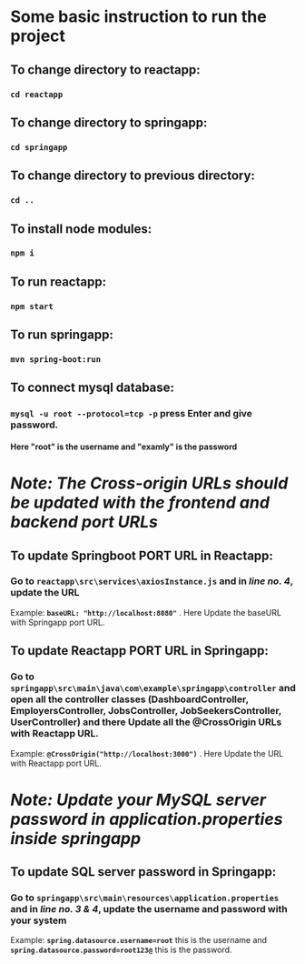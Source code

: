 # Some basic instruction to run the project

## To change directory to reactapp: 
### `cd reactapp`

## To change directory to springapp: 
### `cd springapp`

## To change directory to previous directory: 
### `cd ..`

## To install node modules: 
### `npm i`

## To run reactapp: 
### `npm start`

## To run springapp: 
### `mvn spring-boot:run`

## To connect mysql database: 
### `mysql -u root --protocol=tcp -p` press Enter and give password. 
#### Here "root" is the username and "examly" is the password

# *Note: The Cross-origin URLs should be updated with the frontend and backend port URLs*
## To update Springboot PORT URL in Reactapp:
### Go to `reactapp\src\services\axiosInstance.js` and in *line no. 4*, update the URL
Example: **`baseURL: "http://localhost:8080"`** . Here Update the baseURL with Springapp port URL.

## To update Reactapp PORT URL in Springapp:
### Go to `springapp\src\main\java\com\example\springapp\controller` and open all the controller classes (DashboardController, EmployersController, JobsController, JobSeekersController, UserController) and there Update all the @CrossOrigin URLs with Reactapp URL.
Example: **`@CrossOrigin("http://localhost:3000")`** . Here Update the URL with Reactapp port URL.

# *Note: Update your MySQL server password in application.properties inside springapp*
## To update SQL server password in Springapp:
### Go to `springapp\src\main\resources\application.properties` and in *line no. 3 & 4*, update the username and password with your system
Example: **`spring.datasource.username=root`** this is the username and **`spring.datasource.password=root123@`** this is the password.


